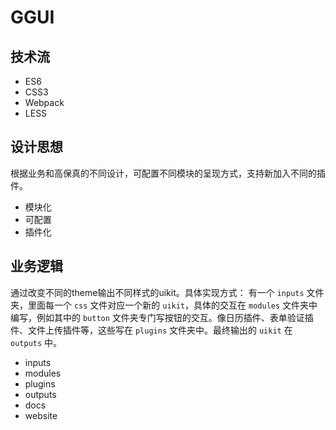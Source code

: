 # GGUI

## 技术流

- ES6
- CSS3
- Webpack
- LESS

## 设计思想

根据业务和高保真的不同设计，可配置不同模块的呈现方式，支持新加入不同的插件。

- 模块化
- 可配置
- 插件化

## 业务逻辑

通过改变不同的theme输出不同样式的uikit。具体实现方式：
有一个 `inputs` 文件夹，里面每一个 `css` 文件对应一个新的 `uikit`，具体的交互在 `modules` 文件夹中编写，例如其中的 `button` 文件夹专门写按钮的交互。像日历插件、表单验证插件、文件上传插件等，这些写在 `plugins` 文件夹中。最终输出的 `uikit` 在 `outputs` 中。

- inputs
- modules
- plugins
- outputs
- docs
- website